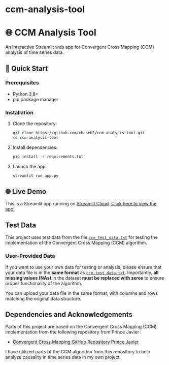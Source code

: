 # ccm-analysis-tool

# 🌐 CCM Analysis Tool

An interactive Streamlit web app for Convergent Cross Mapping (CCM) analysis of time series data.


## 🚀 Quick Start

### Prerequisites
- Python 3.8+
- pip package manager

### Installation
1. Clone the repository:
   ```bash
   git clone https://github.com/chaseU2/ccm-analysis-tool.git
   cd ccm-analysis-tool

2. Install dependencies:
   ```bash
   pip install -r requirements.txt
   ```

3. Launch the app:
   ```bash
   streamlit run app.py
   ```

## 🌐 Live Demo
This is a Streamlit app running on [Streamlit Cloud](https://ccmwebtool.streamlit.app/).
[Click here to view the app!](https://ccmwebtool.streamlit.app/)


## Test Data

This project uses test data from the file [`ccm_test_data.txt`](https://github.com/chaseU2/ccm-analysis-tool/blob/master/ccm_test_data.txt) for testing the implementation of the Convergent Cross Mapping (CCM) algorithm.

### User-Provided Data

If you want to use your own data for testing or analysis, please ensure that your data file is in the **same format** as [`ccm_test_data.txt`](https://github.com/chaseU2/ccm-analysis-tool/blob/master/ccm_test_data.txt). Importantly, **all missing values (NAs)** in the dataset **must be replaced with zeros** to ensure proper functionality of the algorithm.

You can upload your data file in the same format, with columns and rows matching the original data structure.






## Dependencies and Acknowledgements

Parts of this project are based on the Convergent Cross Mapping (CCM) implementation from the following repository from Prince Javier :

- [Convergent Cross Mapping GitHub Repository Prince Javier ](https://github.com/PrinceJavier/causal_ccm.git)

I have utilized parts of the CCM algorithm from this repository to help analyze causality in time series data in my own project.
